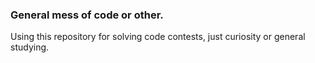 ### General mess of code or other.
Using this repository for solving code contests,
just curiosity or general studying.

